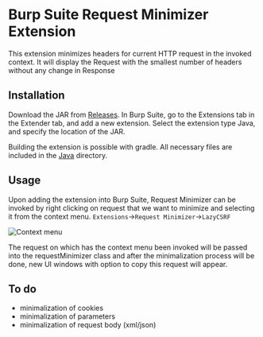# Burp Suite Request Minimizer Extension

This extension minimizes headers for current HTTP request in the invoked context. It will display the Request with the smallest number of headers without any change in Response  

## Installation

Download the JAR from [Releases](https://github.com/r3l1v/RequestMinimizer/releases/). In Burp Suite, go to the Extensions tab in the Extender tab, and add a new extension. Select the extension type Java, and specify the location of the JAR.

Building the extension is possible with gradle. All necessary files are included in the [Java](https://github.com/r3l1v/RequestMinimizer/tree/main/Java) directory.

## Usage

Upon adding the extension into Burp Suite, Request Minimizer can be invoked by right clicking on request that we want to minimize and selecting it from the context menu. `Extensions`->`Request Minimizer`->`LazyCSRF`

![Context menu](./img/menu.png)

The request on which has the context menu been invoked will be passed into the requestMinimizer class and after the minimalization process will be done, new UI windows with option to copy this request will appear.

## To do 

- minimalization of cookies
- minimalization of parameters
- minimalization of request body (xml/json)